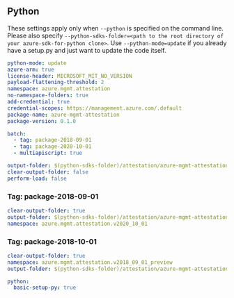## Python

These settings apply only when `--python` is specified on the command line.
Please also specify `--python-sdks-folder=<path to the root directory of your azure-sdk-for-python clone>`.
Use `--python-mode=update` if you already have a setup.py and just want to update the code itself.

``` yaml $(python)
python-mode: update
azure-arm: true
license-header: MICROSOFT_MIT_NO_VERSION
payload-flattening-threshold: 2
namespace: azure.mgmt.attestation
no-namespace-folders: true
add-credential: true
credential-scopes: https://management.azure.com/.default
package-name: azure-mgmt-attestation
package-version: 0.1.0
```
``` yaml
batch:
  - tag: package-2018-09-01
  - tag: package-2020-10-01
  - multiapiscript: true
```

``` yaml $(multiapiscript)
output-folder: $(python-sdks-folder)/attestation/azure-mgmt-attestation/azure/mgmt/attestation
clear-output-folder: false
perform-load: false
```

### Tag: package-2018-09-01
``` yaml $(tag) == 'package-2020-10-01'
clear-output-folder: true
output-folder: $(python-sdks-folder)/attestation/azure-mgmt-attestation/azure/mgmt/attestation/v2020_10_01
namespace: azure.mgmt.attestation.v2020_10_01
```

### Tag: package-2018-10-01
``` yaml $(tag) == 'package-2018-09-01'
clear-output-folder: true
namespace: azure.mgmt.attestation.v2018_09_01_preview
output-folder: $(python-sdks-folder)/attestation/azure-mgmt-attestation/azure/mgmt/attestation/v2018_09_01_preview
```

``` yaml $(python) && $(python-mode) == 'create'
python:
  basic-setup-py: true
```
